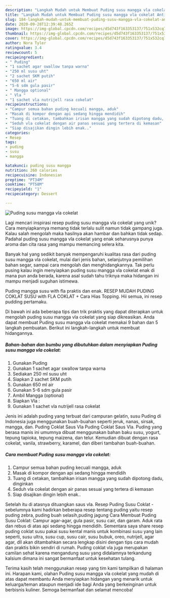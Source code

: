 ```yaml
---
description: "Langkah Mudah untuk Membuat Puding susu mangga vla cokelat Anti Gagal"
title: "Langkah Mudah untuk Membuat Puding susu mangga vla cokelat Anti Gagal"
slug: 184-langkah-mudah-untuk-membuat-puding-susu-mangga-vla-cokelat-anti-gagal
date: 2020-09-28T12:39:48.265Z
image: https://img-global.cpcdn.com/recipes/d5d743f163353137/751x532cq70/puding-susu-mangga-vla-cokelat-foto-resep-utama.jpg
thumbnail: https://img-global.cpcdn.com/recipes/d5d743f163353137/751x532cq70/puding-susu-mangga-vla-cokelat-foto-resep-utama.jpg
cover: https://img-global.cpcdn.com/recipes/d5d743f163353137/751x532cq70/puding-susu-mangga-vla-cokelat-foto-resep-utama.jpg
author: Nora Tyler
ratingvalue: 3.4
reviewcount: 5
recipeingredient:
- " Puding"
- "1 sachet agar swallow tanpa warna"
- "250 ml susu uht"
- "2 sachet SKM putih"
- "650 ml air"
- "5-6 sdm gula pasir"
- " Mangga optional"
- " Vla "
- "1 sachet vla nutrijell rasa cokelat"
recipeinstructions:
- "Campur semua bahan puding kecuali mangga, aduk"
- "Masak di kompor dengan api sedang hingga mendidih"
- "Tuang di cetakan, tambahkan irisan mangga yang sudah dipotong dadu, dinginkan"
- "Seduh vla cokelat dengan air panas sesuai yang tertera di kemasan"
- "Siap disajikan dingin lebih enak.."
categories:
- Resep
tags:
- puding
- susu
- mangga

katakunci: puding susu mangga 
nutrition: 260 calories
recipecuisine: Indonesian
preptime: "PT34M"
cooktime: "PT58M"
recipeyield: "1"
recipecategory: Dessert

---
```



![Puding susu mangga vla cokelat](https://img-global.cpcdn.com/recipes/d5d743f163353137/751x532cq70/puding-susu-mangga-vla-cokelat-foto-resep-utama.jpg)

Lagi mencari inspirasi resep puding susu mangga vla cokelat yang unik? Cara menyiapkannya memang tidak terlalu sulit namun tidak gampang juga. Kalau salah mengolah maka hasilnya akan hambar dan bahkan tidak sedap. Padahal puding susu mangga vla cokelat yang enak seharusnya punya aroma dan cita rasa yang mampu memancing selera kita.

Banyak hal yang sedikit banyak mempengaruhi kualitas rasa dari puding susu mangga vla cokelat, mulai dari jenis bahan, selanjutnya pemilihan bahan segar, sampai cara mengolah dan menghidangkannya. Tak perlu pusing kalau ingin menyiapkan puding susu mangga vla cokelat enak di mana pun anda berada, karena asal sudah tahu triknya maka hidangan ini mampu menjadi suguhan istimewa.

Puding mangga susu with fla praktis dan enak. RESEP MUDAH PUDING COKLAT SUSU with FLA COKLAT + Cara Hias Topping. Hii semua, ini resep pudding pertamaku.


Di bawah ini ada beberapa tips dan trik praktis yang dapat diterapkan untuk mengolah puding susu mangga vla cokelat yang siap dikreasikan. Anda dapat membuat Puding susu mangga vla cokelat memakai 9 bahan dan 5 langkah pembuatan. Berikut ini langkah-langkah untuk membuat hidangannya.

<!--inarticleads1-->

##### Bahan-bahan dan bumbu yang dibutuhkan dalam menyiapkan Puding susu mangga vla cokelat:

1. Gunakan  Puding
1. Gunakan 1 sachet agar swallow tanpa warna
1. Sediakan 250 ml susu uht
1. Siapkan 2 sachet SKM putih
1. Gunakan 650 ml air
1. Gunakan 5-6 sdm gula pasir
1. Ambil  Mangga (optional)
1. Siapkan  Vla :
1. Gunakan 1 sachet vla nutrijell rasa cokelat


Jenis ini adalah puding yang terbuat dari campuran gelatin, susu Puding di Indonesia juga menggunakan buah-buahan seperti jeruk, nanas, sirsak, mangga, dan. Puding Coklat Saus Vla Puding Coklat Saus Vla. Puding yang berasa manis ini umumnya dibuat menggunakan bahan baku susu, yogurt, tepung tapioka, tepung maizena, dan telur. Kemudian dibuat dengan rasa cokelat, vanila, strawberry, karamel, dan diberi tambahan buah-buahan. 

<!--inarticleads2-->

##### Cara membuat Puding susu mangga vla cokelat:

1. Campur semua bahan puding kecuali mangga, aduk
1. Masak di kompor dengan api sedang hingga mendidih
1. Tuang di cetakan, tambahkan irisan mangga yang sudah dipotong dadu, dinginkan
1. Seduh vla cokelat dengan air panas sesuai yang tertera di kemasan
1. Siap disajikan dingin lebih enak..


Setelah itu di atasnya dituangkan saus vla. Resep Puding Susu Coklat - sebelumnya kami hadirkan beberapa resep tentang puding yaitu resep puding zebra, puding buah selasih,puding jagung Cara Membuat Puding Susu Coklat: Campur agar-agar, gula pasir, susu cair, dan garam. Aduk rata dan rebus di atas api sedang hingga mendidih. Sementara saya share resep puding coklat susu pakai susu kental manis untuk kombinasi susu yang lain seperti, susu ultra, susu cup, susu cair, susu bubuk, oreo, nutrijell, agar agar, dll akan ditambahkan secara lengkap disini dengan tips cara mudah dan praktis bikin sendiri di rumah. Puding coklat vla juga merupakan camilan sehat karena mengandung susu yang didalamnya terkandung kalsium dimana ini sangat bermanfaat untuk kesehatan tulang. 

Terima kasih telah menggunakan resep yang tim kami tampilkan di halaman ini. Harapan kami, olahan Puding susu mangga vla cokelat yang mudah di atas dapat membantu Anda menyiapkan hidangan yang menarik untuk keluarga/teman ataupun menjadi ide bagi Anda yang berkeinginan untuk berbisnis kuliner. Semoga bermanfaat dan selamat mencoba!
